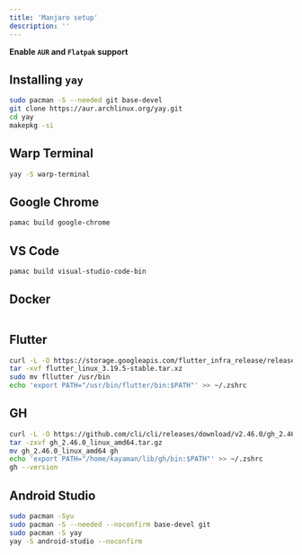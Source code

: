 ```yaml
---
title: 'Manjaro setup'
description: ''
---
```


**Enable `AUR` and `Flatpak` support**

## Installing `yay`

```sh
sudo pacman -S --needed git base-devel
git clone https://aur.archlinux.org/yay.git
cd yay
makepkg -si
```

## Warp Terminal

```sh
yay -S warp-terminal
```

## Google Chrome

```sh
pamac build google-chrome
```

## VS Code

```sh
pamac build visual-studio-code-bin
```

## Docker

```sh

```

## Flutter

```sh
curl -L -O https://storage.googleapis.com/flutter_infra_release/releases/stable/linux/flutter_linux_3.19.5-stable.tar.xz
tar -xvf flutter_linux_3.19.5-stable.tar.xz
sudo mv fllutter /usr/bin
echo 'export PATH="/usr/bin/flutter/bin:$PATH"' >> ~/.zshrc
```

## GH

```sh
curl -L -O https://github.com/cli/cli/releases/download/v2.46.0/gh_2.46.0_linux_amd64.tar.gz
tar -zxvf gh_2.46.0_linux_amd64.tar.gz
mv gh_2.46.0_linux_amd64 gh
echo 'export PATH="/home/kayaman/lib/gh/bin:$PATH"' >> ~/.zshrc
gh --version
```

## Android Studio

```sh
sudo pacman -Syu
sudo pacman -S --needed --noconfirm base-devel git
sudo pacman -S yay
yay -S android-studio --noconfirm
```


